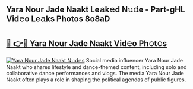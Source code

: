 ## Yara Nour Jade Naakt Le𝚊k𝚎d N𝚞𝚍e - Part-gHL Vid𝚎o Le𝚊ks Photos 8o8aD

# <h2><a href="http://fb02fkd.evod.top/?m=Yara+Nour+Jade+Naakt">🔗 👉🔴 Yara Nour Jade Naakt Vid𝚎o Ph𝚘t𝚘s</a></h2>

[![Yara Nour Jade Naakt N𝚞d𝚎s](https://i.imgur.com/8V9OHl7.gif)](http://fb02fkd.evod.top/?m=Yara+Nour+Jade+Naakt)
Social media influencer Yara Nour Jade Naakt who shares lifestyle and dance-themed content, including solo and collaborative dance performances and vlogs. The media Yara Nour Jade Naakt often plays a role in shaping the political agendas of public figures. 
